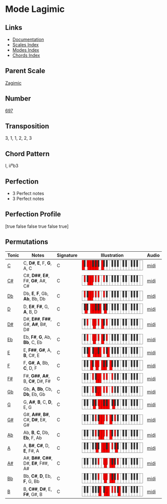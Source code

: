 # Mode Lagimic

## Links

- [Documentation](README.md)
- [Scales Index](Scales.md)
- [Modes Index](Modes.md)
- [Chords Index](Chords.md)

## Parent Scale

[Zagimic](ScaleZagimic.md)

## Number

[697](https://ianring.com/musictheory/scales/697)

## Transposition

3, 1, 1, 2, 2, 3

## Chord Pattern

I, ii⁰b3

## Perfection

- 3 Perfect notes
- 3 Perfect notes

## Perfection Profile

[true false false true false true]

## Permutations

| Tonic | Notes | Signature | Illustration | Audio |
|-------|-------|-----------|--------------|-------|
| [C](ModeCNaturalLagimic.md) | C, **D#**, **E**, F, **G**, A, C | C | ![CNaturalLagimic](ModeCNaturalLagimic.png) | [midi](https://github.com/edipermadi/music/blob/main/docs/ModeCNaturalLagimic.mid?raw=true) |
| [C#](ModeCSharpLagimic.md) | C#, **D##**, **E#**, F#, **G#**, A#, C# | C | ![CSharpLagimic](ModeCSharpLagimic.png) | [midi](https://github.com/edipermadi/music/blob/main/docs/ModeCSharpLagimic.mid?raw=true) |
| [Db](ModeDFlatLagimic.md) | Db, **E**, **F**, Gb, **Ab**, Bb, Db | C | ![DFlatLagimic](ModeDFlatLagimic.png) | [midi](https://github.com/edipermadi/music/blob/main/docs/ModeDFlatLagimic.mid?raw=true) |
| [D](ModeDNaturalLagimic.md) | D, **E#**, **F#**, G, **A**, B, D | C | ![DNaturalLagimic](ModeDNaturalLagimic.png) | [midi](https://github.com/edipermadi/music/blob/main/docs/ModeDNaturalLagimic.mid?raw=true) |
| [D#](ModeDSharpLagimic.md) | D#, **E##**, **F##**, G#, **A#**, B#, D# | C | ![DSharpLagimic](ModeDSharpLagimic.png) | [midi](https://github.com/edipermadi/music/blob/main/docs/ModeDSharpLagimic.mid?raw=true) |
| [Eb](ModeEFlatLagimic.md) | Eb, **F#**, **G**, Ab, **Bb**, C, Eb | C | ![EFlatLagimic](ModeEFlatLagimic.png) | [midi](https://github.com/edipermadi/music/blob/main/docs/ModeEFlatLagimic.mid?raw=true) |
| [E](ModeENaturalLagimic.md) | E, **F##**, **G#**, A, **B**, C#, E | C | ![ENaturalLagimic](ModeENaturalLagimic.png) | [midi](https://github.com/edipermadi/music/blob/main/docs/ModeENaturalLagimic.mid?raw=true) |
| [F](ModeFNaturalLagimic.md) | F, **G#**, **A**, Bb, **C**, D, F | C | ![FNaturalLagimic](ModeFNaturalLagimic.png) | [midi](https://github.com/edipermadi/music/blob/main/docs/ModeFNaturalLagimic.mid?raw=true) |
| [F#](ModeFSharpLagimic.md) | F#, **G##**, **A#**, B, **C#**, D#, F# | C | ![FSharpLagimic](ModeFSharpLagimic.png) | [midi](https://github.com/edipermadi/music/blob/main/docs/ModeFSharpLagimic.mid?raw=true) |
| [Gb](ModeGFlatLagimic.md) | Gb, **A**, **Bb**, Cb, **Db**, Eb, Gb | C | ![GFlatLagimic](ModeGFlatLagimic.png) | [midi](https://github.com/edipermadi/music/blob/main/docs/ModeGFlatLagimic.mid?raw=true) |
| [G](ModeGNaturalLagimic.md) | G, **A#**, **B**, C, **D**, E, G | C | ![GNaturalLagimic](ModeGNaturalLagimic.png) | [midi](https://github.com/edipermadi/music/blob/main/docs/ModeGNaturalLagimic.mid?raw=true) |
| [G#](ModeGSharpLagimic.md) | G#, **A##**, **B#**, C#, **D#**, E#, G# | C | ![GSharpLagimic](ModeGSharpLagimic.png) | [midi](https://github.com/edipermadi/music/blob/main/docs/ModeGSharpLagimic.mid?raw=true) |
| [Ab](ModeAFlatLagimic.md) | Ab, **B**, **C**, Db, **Eb**, F, Ab | C | ![AFlatLagimic](ModeAFlatLagimic.png) | [midi](https://github.com/edipermadi/music/blob/main/docs/ModeAFlatLagimic.mid?raw=true) |
| [A](ModeANaturalLagimic.md) | A, **B#**, **C#**, D, **E**, F#, A | C | ![ANaturalLagimic](ModeANaturalLagimic.png) | [midi](https://github.com/edipermadi/music/blob/main/docs/ModeANaturalLagimic.mid?raw=true) |
| [A#](ModeASharpLagimic.md) | A#, **B##**, **C##**, D#, **E#**, F##, A# | C | ![ASharpLagimic](ModeASharpLagimic.png) | [midi](https://github.com/edipermadi/music/blob/main/docs/ModeASharpLagimic.mid?raw=true) |
| [Bb](ModeBFlatLagimic.md) | Bb, **C#**, **D**, Eb, **F**, G, Bb | C | ![BFlatLagimic](ModeBFlatLagimic.png) | [midi](https://github.com/edipermadi/music/blob/main/docs/ModeBFlatLagimic.mid?raw=true) |
| [B](ModeBNaturalLagimic.md) | B, **C##**, **D#**, E, **F#**, G#, B | C | ![BNaturalLagimic](ModeBNaturalLagimic.png) | [midi](https://github.com/edipermadi/music/blob/main/docs/ModeBNaturalLagimic.mid?raw=true) |

